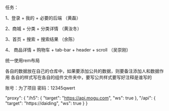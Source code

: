 任务：

1、登录 + 我的 + 必要的后端 （黄磊）

2、商城 + 分类 + 分类详情 （黄汝冬）

3、首页 + 搜索 + 搜索结果 （余陈）

4、 商品详情 + 购物车 + tab-bar + header + scroll （吴崇刚）

统一使用rem布局

各自的数据放在自己的仓库中，如果要添加公共的数据，则要备注添加人和数据作用
各自的样式写在各自的组件文件夹中，要写公共样式要写好注释是谁写的

账号：为了项目
密码：12345qwert


<!-- 暂时未解决多个代理 -->
  "proxy": {
    "/h5": {
      "target": "https://api.mogu.com",
      "ws": true
    },
    "/api": {
      "target": "https://daiding",
      "ws": true
    }
  }